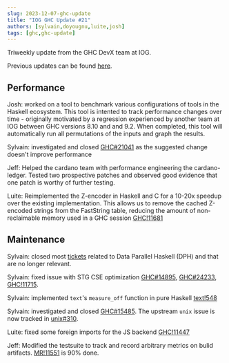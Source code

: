 ```yaml
---
slug: 2023-12-07-ghc-update
title: "IOG GHC Update #21"
authors: [sylvain,doyougnu,luite,josh]
tags: [ghc,ghc-update]
---
```


Triweekly update from the GHC DevX team at IOG.

<!-- truncate -->

Previous updates can be found [here](https://engineering.iog.io/tags/ghc-update).

## Performance

Josh: worked on a tool to benchmark various configurations of tools in the Haskell ecosystem.
This tool is intented to track performance changes over time - originally motivated by a
regression experienced by another team at IOG between GHC versions 8.10 and and 9.2. When
completed, this tool will automatically run all permutations of the inputs and graph the results.

Sylvain: investigated and closed [GHC#21041](https://gitlab.haskell.org/ghc/ghc/-/issues/21041) as the suggested change doesn't improve performance

Jeff: Helped the cardano team with performance engineering the cardano-ledger. Tested two prospective patches and observed good evidence that one patch is worthy of further testing. 

Luite: Reimplemented the Z-encoder in Haskell and C for a 10-20x speedup over the
existing implementation. This allows us to remove the cached Z-encoded strings from the
FastString table, reducing the amount of non-reclaimable memory used in a GHC
session [GHC!11681](https://gitlab.haskell.org/ghc/ghc/-/merge_requests/11681)

## Maintenance

Sylvain: closed most
[tickets](https://gitlab.haskell.org/groups/ghc/-/issues/?label_name%5B%5D=Data%20Parallel%20Haskell)
related to Data Parallel Haskell (DPH) and that are no longer relevant.

Sylvain: fixed issue with STG CSE optimization [GHC#14895](https://gitlab.haskell.org/ghc/ghc/-/issues/14895),
[GHC#24233](https://gitlab.haskell.org/ghc/ghc/-/issues/24233), [GHC!11715](https://gitlab.haskell.org/ghc/ghc/-/merge_requests/11715).

Sylvain: implemented `text`'s `measure_off` function in pure Haskell [text!548](https://github.com/haskell/text/pull/548)

Sylvain: investigated and closed [GHC#15485](https://gitlab.haskell.org/ghc/ghc/-/issues/15485). The upstream `unix` issue is now tracked in [unix#310](https://github.com/haskell/unix/issues/310).

Luite: fixed some foreign imports for the JS backend [GHC!11447](https://gitlab.haskell.org/ghc/ghc/-/merge_requests/11447)

Jeff: Modified the testsuite to track and record arbitrary metrics on bulid artifacts. [MR!11551](https://gitlab.haskell.org/ghc/ghc/-/merge_requests/11551) is 90% done.
